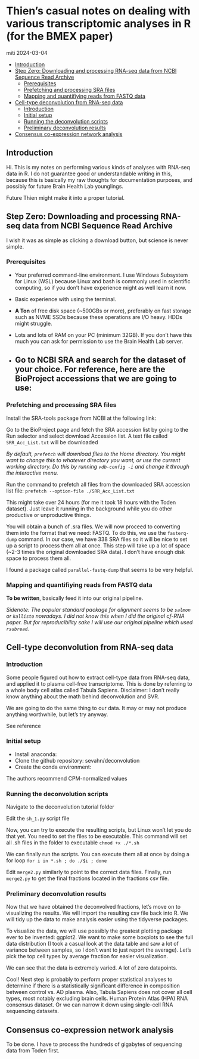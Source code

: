 Thien’s casual notes on dealing with various transcriptomic analyses in
R (for the BMEX paper)
================
miti
2024-03-04

- [Introduction](#introduction)
- [Step Zero: Downloading and processing RNA-seq data from NCBI Sequence
  Read
  Archive](#step-zero-downloading-and-processing-rna-seq-data-from-ncbi-sequence-read-archive)
  - [Prerequisites](#prerequisites)
  - [Prefetching and processing SRA
    files](#prefetching-and-processing-sra-files)
  - [Mapping and quantifiying reads from FASTQ
    data](#mapping-and-quantifiying-reads-from-fastq-data)
- [Cell-type deconvolution from RNA-seq
  data](#cell-type-deconvolution-from-rna-seq-data)
  - [Introduction](#introduction-1)
  - [Initial setup](#initial-setup)
  - [Running the deconvolution
    scripts](#running-the-deconvolution-scripts)
  - [Preliminary deconvolution
    results](#preliminary-deconvolution-results)
- [Consensus co-expression network
  analysis](#consensus-co-expression-network-analysis)

## Introduction

Hi. This is my notes on performing various kinds of analyses with
RNA-seq data in R. I do not guarantee good or understandable writing in
this, because this is basically my raw thoughts for documentation
purposes, and possibly for future Brain Health Lab younglings.

Future Thien might make it into a proper tutorial.

## Step Zero: Downloading and processing RNA-seq data from NCBI Sequence Read Archive

I wish it was as simple as clicking a download button, but science is
never simple.

### Prerequisites

- Your preferred command-line environment. I use Windows Subsystem for
  Linux (WSL) because Linux and bash is commonly used in scientific
  computing, so if you don’t have experience might as well learn it now.

- Basic experience with using the terminal.

- **A Ton** of free disk space (~500GBs or more), preferably on fast
  storage such as NVME SSDs because these operations are I/O heavy. HDDs
  might struggle.

- Lots and lots of RAM on your PC (minimum 32GB). If you don’t have this
  much you can ask for permission to use the Brain Health Lab server.

- ## Go to NCBI SRA and search for the dataset of your choice. For reference, here are the BioProject accessions that we are going to use:

### Prefetching and processing SRA files

Install the SRA-tools package from NCBI at the following link:

Go to the BioProject page and fetch the SRA accession list by going to
the Run selector and select download Accession list. A text file called
`SRR_Acc_List.txt` will be downloaded

*By default, `prefetch` will download files to the Home directory. You
might want to change this to whatever directory you want, or use the
current working directory. Do this by running `vdb-config -i` and change
it through the interactive menu.*

Run the command to prefetch all files from the downloaded SRA accession
list file: `prefetch --option-file ./SRR_Acc_List.txt`

This might take over 24 hours (for me it took 18 hours with the Toden
dataset). Just leave it running in the background while you do other
productive or unproductive things.

You will obtain a bunch of .sra files. We will now proceed to converting
them into the format that we need: FASTQ. To do this, we use the
`fasterq-dump` command. In our case, we have 338 SRA files so it will be
nice to set up a script to process them all at once. This step will take
up a lot of space (~2-3 times the original downloaded SRA data). I don’t
have enough disk space to process them all.

I found a package called `parallel-fastq-dump` that seems to be very
helpful.

### Mapping and quantifiying reads from FASTQ data

**To be written**, basically feed it into our original pipeline.

*Sidenote: The popular standard package for alignment seems to be
`salmon` or `kallisto` nowadays. I did not know this when I did the
original cf-RNA paper. But for reproducibility sake I will use our
original pipeline which used `rsubread`.*

## Cell-type deconvolution from RNA-seq data

### Introduction

Some people figured out how to extract cell-type data from RNA-seq data,
and applied it to plasma cell-free transcriptome. This is done by
referring to a whole body cell atlas called Tabula Sapiens. Disclaimer:
I don’t really know anything about the math behind deconvolution and
SVR.

We are going to do the same thing to our data. It may or may not produce
anything worthwhile, but let’s try anyway.

See reference

### Initial setup

- Install anaconda:
- Clone the github repository: sevahn/deconvolution
- Create the conda environment:

The authors recommend CPM-normalized values

### Running the deconvolution scripts

Navigate to the deconvolution tutorial folder

Edit the `sh_1.py` script file

Now, you can try to execute the resulting scripts, but Linux won’t let
you do that yet. You need to set the files to be executable. This
command will set all .sh files in the folder to executable
`chmod +x ./*.sh`

We can finally run the scripts. You can execute them all at once by
doing a for loop `for i in *.sh ; do ./$i ; done`

Edit `merge2.py` similarly to point to the correct data files. Finally,
run `merge2.py` to get the final fractions located in the fractions csv
file.

### Preliminary deconvolution results

Now that we have obtained the deconvolved fractions, let’s move on to
visualizing the results. We will import the resulting csv file back into
R. We will tidy up the data to make analysis easier using the tidyverse
packages.

To visualize the data, we will use possibly the greatest plotting
package ever to be invented: ggplot2. We want to make some boxplots to
see the full data distribution (I took a casual look at the data table
and saw a lot of variance between samples, so I don’t want to just
report the average). Let’s pick the top cell types by average fraction
for easier visualization.

We can see that the data is extremely varied. A lot of zero datapoints.

Cool! Next step is probably to perform proper statistical analyses to
determine if there is a statistically significant difference in
composition between control vs. AD plasma. Also, Tabula Sapiens does not
cover all cell types, most notably excluding brain cells. Human Protein
Atlas (HPA) RNA consensus dataset. Or we can narrow it down using
single-cell RNA sequencing datasets.

## Consensus co-expression network analysis

To be done. I have to process the hundreds of gigabytes of sequencing
data from Toden first.
